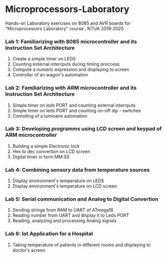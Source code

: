 # Microprocessors-Laboratory

Hands-on Laboratory exercises on 8085 and AVR boards for "Microprocessors Laboratory" course , NTUA 2019-2020

### Lab 1: Familiarizing with 8085 microcontroller and its Instruction Set Architecture

1. Create a simple timer on LEDS
2. Counting external interrputs during timing proccess 
3. Compute a numeric expression and displaying to screen 
4. Controller of an wagon's automation

### Lab 2: Familiarizing with ARM  microcontroller and its Instruction Set Architecture

1. Simple timer on leds PORT and counting external interrputs 
2. Simple timer on leds PORT and counting on-off  dip - switches
3. Contolling of a luminaire automation  


### Lab 3: Developing programms using LCD screen and keypad of ARM microcontroller 

1. Building a simple Εlectronic lock
2. Hex to dec convertion on LCD screen 
3. Digital timer in form MM:SS

### Lab 4: Combining sensory data from temperature sources

1. Display environment's temperature on LEDS 
2. Display environment's temperature on LCD screen 

### Lab 5: Serial communication and Analog to Digital Convertion 


1. Sending strings from RAM to UART of ATmega16
2. Reading number from UART and display it to Leds PORT
3. Reading, analyzing and processing Analog signals


### Lab 6: Iot Application for a Hospital 

1. Taking temperature of patients in different rooms and displaying to doctor's screen

